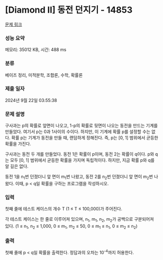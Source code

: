 # [Diamond II] 동전 던지기 - 14853 

[문제 링크](https://www.acmicpc.net/problem/14853) 

### 성능 요약

메모리: 35012 KB, 시간: 488 ms

### 분류

베이즈 정리, 미적분학, 조합론, 수학, 확률론

### 제출 일자

2024년 9월 22일 03:55:38

### 문제 설명

<p>구사과는 p의 확률로 앞면이 나오고, 1-p의 확률로 뒷면이 나오는 동전을 만드는 기계를 만들었다. 여기서 p는 0과 1사이의 수이다. 하지만, 이 기계에 확률 p를 설정할 수는 없다. 확률 p는 기계가 동전을 만들 때, 랜덤하게 정해진다. 즉, p는 [0, 1] 범위에서 균등한 확률을 가진다.</p>

<p>구사과는 동전 두 개를 만들었다. 동전 1은 확률이 p이며, 동전 2는 확률이 q이다. p와 q는 모두 [0, 1] 범위에서 균등한 확률을 가지며 독립적이다. 하지만, 지금 확률 p와 q를 알 길은 없다.</p>

<p>동전 1을 n<sub>1</sub>번 던졌더니 앞 면이 m<sub>1</sub>번 나왔고, 동전 2를 n<sub>2</sub>번 던졌더니 앞 면이 m<sub>2</sub>번 나왔다. 이때, p < q일 확률을 구하는 프로그램을 작성하시오.</p>

### 입력 

 <p>첫째 줄에 테스트 케이스의 개수 T (1 ≤ T ≤ 100,000)가 주어진다.</p>

<p>각 테스트 케이스는 한 줄로 이루어져 있으며, n<sub>1</sub>, m<sub>1</sub>, n<sub>2</sub>, m<sub>2</sub>가 공백으로 구분되어져 있다. (1 ≤ n<sub>1</sub>, n<sub>2</sub> ≤ 1,000, 0 ≤ m<sub>1</sub>, m<sub>2</sub> ≤ 50, 0 ≤ m<sub>1</sub> ≤ n<sub>1</sub>, 0 ≤ m<sub>2</sub> ≤ n<sub>2</sub>)</p>

### 출력 

 <p>첫째 줄에 p < q일 확률을 출력한다. 정답과의 오차는 10<sup>-4</sup>까지 허용한다.</p>

